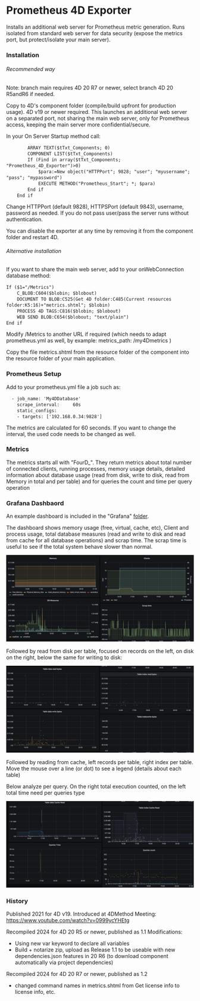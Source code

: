 # Prometheus 4D Exporter
Installs an additional web server for Prometheus metric generation.
Runs isolated from standard web server for data security (expose the metrics port, but protect/isolate your main server).


### Installation

###### Recommended way

Note: branch main requires 4D 20 R7 or newer, select branch 4D 20 R5andR6 if needed.


Copy to 4D's component folder (compile/build upfront for production usage). 4D v19 or newer required. This launches an additional web server on a separated port, not sharing the main web server, only for Prometheus access, keeping the main server more confidential/secure.

In your On Server Startup method call:

```
		ARRAY TEXT($tTxt_Components; 0)
		COMPONENT LIST($tTxt_Components)
		If (Find in array($tTxt_Components; "Prometheus_4D_Exporter")>0)
			$para:=New object("HTTPPort"; 9828; "user"; "myusername"; "pass"; "mypassword")
			EXECUTE METHOD("Prometheus_Start"; *; $para)
		End if 
	End if 
```

Change HTTPPort (default 9828), HTTPSPort (default 9843), username, password as needed. If you do not pass user/pass the server runs without authentication. 

You can disable the exporter at any time by removing it from the component folder and restart 4D.

###### Alternative installation

If you want to share the main web server, add to your onWebConnection database method:

```
If ($1="/Metrics")
	C_BLOB:C604($blobin; $blobout)
	DOCUMENT TO BLOB:C525(Get 4D folder:C485(Current resources folder:K5:16)+"metrics.shtml"; $blobin)
	PROCESS 4D TAGS:C816($blobin; $blobout)
	WEB SEND BLOB:C654($blobout; "text/plain")
End if 
```

Modify /Metrics to another URL if required (which needs to adapt prometheus.yml as well, by example:  metrics_path: /my4Dmetrics )

Copy the file metrics.shtml from the resource folder of the component into the resource folder of your main application.



### Prometheus Setup

Add to your prometheus.yml file a job such as:

```
  - job_name: 'My4DDatabase'
    scrape_interval:     60s
    static_configs:
    - targets: ['192.168.0.34:9828']	
```

The metrics are calculated for 60 seconds. If you want to change the interval, the used code needs to be changed as well.

### Metrics

The metrics starts all with "FourD_". They return metrics about total number of connected clients, running processes, memory usage details, detailed information about database usage (read from disk, write to disk, read from Memory in total and per table) and for queries the count and time per query operation



### Grafana Dashbaord	

An example dashboard is included in the "Grafana" [folder](Grafana/4D-1622574690034.json).

The dashboard shows memory usage (free, virtual, cache, etc), Client and process usage, total database measures (read and write to disk and read from cache for all database operations) and scrap time. The scrap time is useful to see if the total system behave slower than normal.

![screen1.jpg](Documentation/Screen1.png)

Followed by read from disk per table, focused on records on the left, on disk on the right, below the same for writing to disk:

![Screen 2](Documentation/Screen2.png)

Followed by reading from cache, left records per table, right index per table. Move the mouse over a line (or dot) to see a legend (details about each table)

Below analyze per query. On the right total execution counted, on the left total time need per queries type

![Screen3](Documentation/Screen3.png)


###  History
Published 2021 for 4D v19. Introduced at 4DMethod Meeting:
https://www.youtube.com/watch?v=0999ycYHEtg

Recompiled 2024 for 4D 20 R5 or newer, published as 1.1
Modifications:
- Using new var keyword to declare all variables
- Build + notarize zip, upload as Release 1.1 to be useable with new dependencies.json features in 20 R6 (to download component automatically via project dependencies)

Recompiled 2024 for 4D 20 R7 or newer, published as 1.2
- changed command names in metrics.shtml from Get license info to license info, etc.

